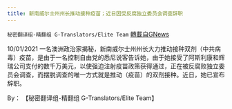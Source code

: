 ```yaml
---
title: 新南威尔士州州长推动接种疫苗；近日因受反腐独立委员会调查辞职
---
```

`秘密翻译组-精翻组 G-Translators/Elite Team` [轉載自GNews](https://gnews.org/zh-hans/1571044/)

10/01/2021 一名澳洲政治家揭秘，新南威尔士州州长大力推动接种双剂（中共病毒）疫苗，是由于一名控制自由党的悉尼说客告诉她，由于她接受了阿斯利康和辉瑞公司支付的数千万美元，以使强迫注射疫苗政策获得通过，正在被反腐败独立委员会调查，而摆脱调查的唯一方式就是推动（疫苗）的双剂接种。近日，她已宣布辞职。

By： 【秘密翻译组-精翻组 G-Translators/Elite Team】
